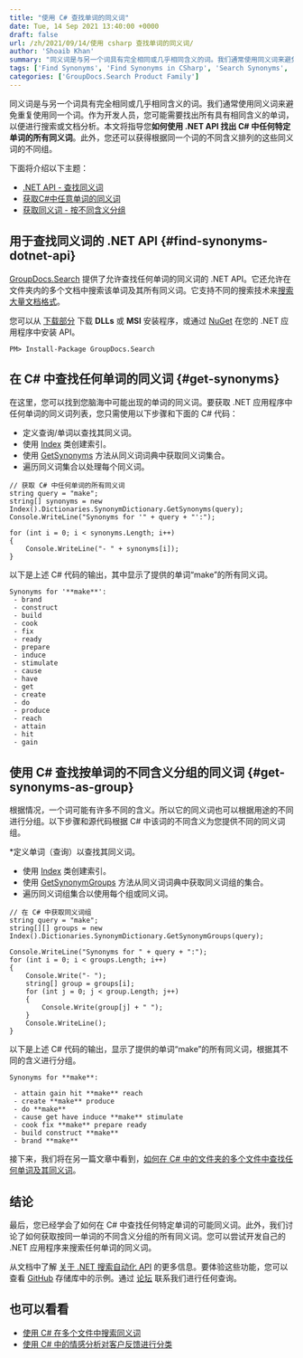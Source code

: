 ```yaml
---
title: "使用 C# 查找单词的同义词"
date: Tue, 14 Sep 2021 13:40:00 +0000
draft: false
url: /zh/2021/09/14/使用 csharp 查找单词的同义词/
author: 'Shoaib Khan'
summary: "同义词是与另一个词具有完全相同或几乎相同含义的词。我们通常使用同义词来避免重复使用同一个词。作为开发人员，您可能需要找出所有具有相同含义的单词，以便进行搜索或文档分析。本文将指导您**如何使用 .NET API 找出 C# 中任何特定单词的所有同义词**。此外，您还可以获得根据同一个词的不同含义排列的这些同义词的不同组。"
tags: ['Find Synonyms', 'Find Synonyms in CSharp', 'Search Synonyms', 'Search Synonyms in CSharp']
categories: ['GroupDocs.Search Product Family']
---
```


同义词是与另一个词具有完全相同或几乎相同含义的词。我们通常使用同义词来避免重复使用同一个词。作为开发人员，您可能需要找出所有具有相同含义的单词，以便进行搜索或文档分析。本文将指导您**如何使用 .NET API 找出 C# 中任何特定单词的所有同义词**。此外，您还可以获得根据同一个词的不同含义排列的这些同义词的不同组。

下面将介绍以下主题：

* [.NET API - 查找同义词][1]
* [获取C#中任意单词的同义词][2]
* [获取同义词 - 按不同含义分组][3]

## 用于查找同义词的 .NET API {#find-synonyms-dotnet-api}

[GroupDocs.Search][4] 提供了允许查找任何单词的同义词的 .NET API。它还允许在文件夹内的多个文档中搜索该单词及其所有同义词。它支持不同的搜索技术来[搜索大量文档格式][5]。

您可以从 [下载部分][6] 下载 **DLLs** 或 **MSI** 安装程序，或通过 [NuGet][7] 在您的 .NET 应用程序中安装 API。

```
PM> Install-Package GroupDocs.Search
```

## 在 C# 中查找任何单词的同义词 {#get-synonyms}

在这里，您可以找到您脑海中可能出现的单词的同义词。要获取 .NET 应用程序中任何单词的同义词列表，您只需使用以下步骤和下面的 C# 代码：

* 定义查询/单词以查找其同义词。
* 使用 [Index][8] 类创建索引。
* 使用 [GetSynonyms][9] 方法从同义词词典中获取同义词集合。
* 遍历同义词集合以处理每个同义词。

```
// 获取 C# 中任何单词的所有同义词
string query = "make";
string[] synonyms = new Index().Dictionaries.SynonymDictionary.GetSynonyms(query);
Console.WriteLine("Synonyms for '" + query + "':");

for (int i = 0; i < synonyms.Length; i++)
{
    Console.WriteLine("- " + synonyms[i]);
}
```

以下是上述 C# 代码的输出，其中显示了提供的单词“make”的所有同义词。

```
Synonyms for '**make**':
 - brand
 - construct
 - build
 - cook
 - fix
 - ready
 - prepare
 - induce
 - stimulate
 - cause
 - have
 - get
 - create
 - do
 - produce
 - reach
 - attain
 - hit
 - gain 
```

## 使用 C# 查找按单词的不同含义分组的同义词 {#get-synonyms-as-group}

根据情况，一个词可能有许多不同的含义。所以它的同义词也可以根据用途的不同进行分组。以下步骤和源代码根据 C# 中该词的不同含义为您提供不同的同义词组。

*定义单词（查询）以查找其同义词。
* 使用 [Index][10] 类创建索引。
* 使用 [GetSynonymGroups][11] 方法从同义词词典中获取同义词组的集合。
* 遍历同义词组集合以使用每个组或同义词。

```
// 在 C# 中获取同义词组
string query = "make";
string[][] groups = new Index().Dictionaries.SynonymDictionary.GetSynonymGroups(query);

Console.WriteLine("Synonyms for " + query + ":");
for (int i = 0; i < groups.Length; i++)
{
    Console.Write("- ");
    string[] group = groups[i];
    for (int j = 0; j < group.Length; j++)
    {
        Console.Write(group[j] + " ");
    }
    Console.WriteLine();
}
```

以下是上述 C# 代码的输出，显示了提供的单词“make”的所有同义词，根据其不同的含义进行分组。

```
Synonyms for **make**:

 - attain gain hit **make** reach 
 - create **make** produce 
 - do **make** 
 - cause get have induce **make** stimulate 
 - cook fix **make** prepare ready 
 - build construct **make** 
 - brand **make** 
```

接下来，我们将在另一篇文章中看到，[如何在 C# 中的文件夹的多个文件中查找任何单词及其同义词][12]。

## 结论

最后，您已经学会了如何在 C# 中查找任何特定单词的可能同义词。此外，我们讨论了如何获取按同一单词的不同含义分组的所有同义词。您可以尝试开发自己的 .NET 应用程序来搜索任何单词的同义词。

从文档中了解 [关于 .NET 搜索自动化 API][13] 的更多信息。要体验这些功能，您可以查看 [GitHub][14] 存储库中的示例。通过 [论坛][15] 联系我们进行任何查询。

## 也可以看看

* [使用 C# 在多个文件中搜索同义词][16]
* [使用 C# 中的情感分析对客户反馈进行分类][17]







[1]: #find-synonyms-dotnet-api
[2]: #get-synonyms
[3]: #get-synonyms-as-group
[4]: https://products.groupdocs.com/search/
[5]: https://docs.groupdocs.com/search/net/supported-document-formats/
[6]: https://downloads.groupdocs.com/search
[7]: https://www.nuget.org/packages/groupdocs.search
[8]: https://apireference.groupdocs.com/search/net/groupdocs.search/index
[9]: https://apireference.groupdocs.com/search/net/groupdocs.search.dictionaries/synonymdictionary/methods/getsynonyms
[10]: https://apireference.groupdocs.com/search/net/groupdocs.search/index
[11]: https://apireference.groupdocs.com/search/net/groupdocs.search.dictionaries/synonymdictionary/methods/getsynonymgroups
[12]: https://blog.groupdocs.com/2021/09/17/find-synonyms-in-multiple-files-using-csharp
[13]: https://docs.groupdocs.com/search/net/
[14]: https://github.com/groupdocs-search
[15]: https://forum.groupdocs.com/
[16]: https://blog.groupdocs.com/2021/09/17/find-synonyms-in-multiple-files-using-csharp
[17]: https://blog.groupdocs.com/2020/06/17/classify-customers-feedback-using-sentiment-analysis-in-csharp/


